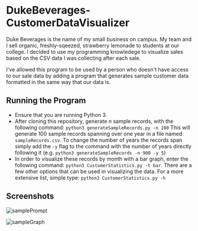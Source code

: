 # DukeBeverages-CustomerDataVisualizer

Duke Beverages is the name of my small business on campus. My team and I sell organic, freshly-sqeezed, strawberry lemonade to students at our college.
I decided to use my programming knowledege to visualize sales based on the CSV data I was collecting after each sale.

I've allowed this program to be used by a person who doesn't have access to our sale data by adding a program that generates sample customer data formatted in the same way that our data is. 

## Running the Program
* Ensure that you are running Python 3.
* After cloning this repository, generate *n* sample records, with the following command: `python3 generateSampleRecords.py -n 100`
This will generate 100 sample records spanning over one year in a file named `sampleRecords.csv`. 
To change the number of years the records span simply add the `-y` flag to the command with the number of years directly following it (e.g. `python3 generateSampleRecords -n 900 -y 5`)
* In order to visualize these records by month with a bar graph, enter the following command: `python3 CustomerStatistics.py -t bar`. 
There are a few other options that can be used in visualizing the data. For a more extensive list, simple type: `python3 CustomerStatistics.py -h`

## Screenshots

![samplePrompt](https://github.com/nthimothe/DukeBeverages-CustomerDataVisualizer/blob/master/Screenshots/samplePrompt.png)

![sampleGraph](https://github.com/nthimothe/DukeBeverages-CustomerDataVisualizer/blob/master/Screenshots/sampleGraph.png)
